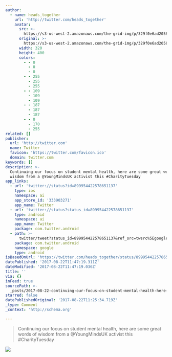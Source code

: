```yaml
---
author:
  - name: heads_together
    url: 'http://twitter.com/heads_together'
    avatar:
      src: >-
        https://s3-us-west-2.amazonaws.com/the-grid-img/p/329f0e6ad20580ab3e0e83ac5097237cefcc697b.jpg
      original: >-
        https://s3-us-west-2.amazonaws.com/the-grid-img/p/329f0e6ad20580ab3e0e83ac5097237cefcc697b.jpg
      width: 320
      height: 400
      colors:
        - - 0
          - 0
          - 0
        - - 255
          - 255
          - 255
        - - 109
          - 109
          - 109
        - - 187
          - 187
          - 187
        - - 0
          - 170
          - 255
related: []
publisher:
  url: 'http://twitter.com'
  name: Twitter
  favicon: 'https://twitter.com/favicon.ico'
  domain: twitter.com
keywords: []
description: >-
  Continuing our focus on student mental health, here are some great words of
  wisdom from a @YoungMindsUK activist this #CharityTuesday
app_links:
  - url: 'twitter://status?id=899954422578651137'
    type: ios
    namespace: ai
    app_store_id: '333903271'
    app_name: Twitter
  - url: 'twitter://status?status_id=899954422578651137'
    type: android
    namespace: ai
    app_name: Twitter
    package: com.twitter.android
  - path: >-
      twitter/tweet?status_id=899954422578651137&ref_src=twsrc%5Egoogle%7Ctwcamp%5Eandroidseo%7Ctwgr%5Estatus%7Ctwterm%5E899954422578651137
    package: com.twitter.android
    namespace: google
    type: android
isBasedOnUrl: 'https://twitter.com/heads_together/status/899954422578651137'
datePublished: '2017-08-22T11:47:19.311Z'
dateModified: '2017-08-22T11:47:19.036Z'
title: ''
via: {}
inFeed: true
sourcePath: >-
  _posts/2017-08-22-continuing-our-focus-on-student-mental-health-here-are-some.md
starred: false
datePublishedOriginal: '2017-08-22T11:25:34.719Z'
_type: Comment
_context: 'http://schema.org'

---
```

> Continuing our focus on student mental health, here are some great words of wisdom from a @YoungMindsUK activist this \#CharityTuesday

![](https://the-grid-user-content.s3-us-west-2.amazonaws.com/069c13d5-d3d3-4e51-b506-f177703e5286.jpg)